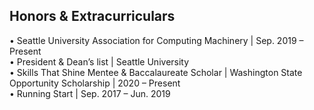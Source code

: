 ## Honors & Extracurriculars

• Seattle University Association for Computing Machinery | Sep. 2019 – Present\
• President & Dean’s list | Seattle University\
• Skills That Shine Mentee & Baccalaureate Scholar | Washington State Opportunity Scholarship | 2020 – Present\
• Running Start | Sep. 2017 – Jun. 2019
